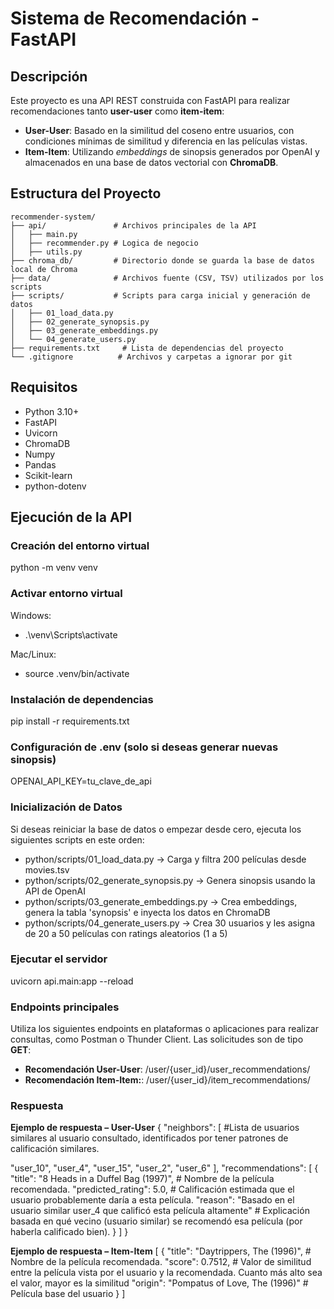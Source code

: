 # Sistema de Recomendación - FastAPI

## Descripción

Este proyecto es una API REST construida con FastAPI para realizar recomendaciones tanto **user-user** como **item-item**:

- **User-User**: Basado en la similitud del coseno entre usuarios, con condiciones mínimas de similitud y diferencia en las películas vistas.
- **Item-Item**: Utilizando _embeddings_ de sinopsis generados por OpenAI y almacenados en una base de datos vectorial con **ChromaDB**.

## Estructura del Proyecto

```plaintext
recommender-system/
├── api/               # Archivos principales de la API
│   ├── main.py
│   ├── recommender.py # Logica de negocio
│   ├── utils.py
├── chroma_db/         # Directorio donde se guarda la base de datos local de Chroma
├── data/              # Archivos fuente (CSV, TSV) utilizados por los scripts
├── scripts/           # Scripts para carga inicial y generación de datos
│   ├── 01_load_data.py
│   ├── 02_generate_synopsis.py
│   ├── 03_generate_embeddings.py
│   └── 04_generate_users.py
├── requirements.txt     # Lista de dependencias del proyecto
└── .gitignore          # Archivos y carpetas a ignorar por git
```

## Requisitos

- Python 3.10+
- FastAPI
- Uvicorn
- ChromaDB
- Numpy
- Pandas
- Scikit-learn
- python-dotenv

## Ejecución de la API

### Creación del entorno virtual

python -m venv venv

### Activar entorno virtual

Windows:

- .\venv\Scripts\activate

Mac/Linux:

- source .venv/bin/activate

### Instalación de dependencias

pip install -r requirements.txt

### Configuración de .env (solo si deseas generar nuevas sinopsis)

OPENAI_API_KEY=tu_clave_de_api

### Inicialización de Datos

Si deseas reiniciar la base de datos o empezar desde cero, ejecuta los siguientes scripts en este orden:

- python/scripts/01_load_data.py -> Carga y filtra 200 películas desde movies.tsv
- python/scripts/02_generate_synopsis.py -> Genera sinopsis usando la API de OpenAI
- python/scripts/03_generate_embeddings.py -> Crea embeddings, genera la tabla 'synopsis' e inyecta los datos en ChromaDB
- python/scripts/04_generate_users.py -> Crea 30 usuarios y les asigna de 20 a 50 películas con ratings aleatorios (1 a 5)

### Ejecutar el servidor

uvicorn api.main:app --reload

### Endpoints principales

Utiliza los siguientes endpoints en plataformas o aplicaciones para realizar consultas, como Postman o Thunder Client.
Las solicitudes son de tipo **GET**:

- **Recomendación User-User**: /user/{user_id}/user_recommendations/
- **Recomendación Item-Item:**: /user/{user_id}/item_recommendations/

### Respuesta

**Ejemplo de respuesta – User-User**
{
"neighbors": [ #Lista de usuarios similares al usuario consultado, identificados por tener patrones de calificación similares.

"user_10",
"user_4",
"user_15",
"user_2",
"user_6"
],
"recommendations": [
{
"title": "8 Heads in a Duffel Bag (1997)", # Nombre de la película recomendada.
"predicted_rating": 5.0, # Calificación estimada que el usuario probablemente daría a esta película.
"reason": "Basado en el usuario similar user_4 que calificó esta película altamente" # Explicación basada en qué vecino (usuario similar) se recomendó esa película (por haberla calificado bien).
}
]
}

**Ejemplo de respuesta – Item-Item**
[
{
"title": "Daytrippers, The (1996)", # Nombre de la película recomendada.
"score": 0.7512, # Valor de similitud entre la película vista por el usuario y la recomendada. Cuanto más alto sea el valor, mayor es la similitud
"origin": "Pompatus of Love, The (1996)" # Película base del usuario
}
]
